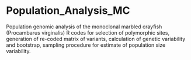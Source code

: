 # Population_Analysis_MC
Population genomic analysis of the monoclonal marbled crayfish (Procambarus virginalis)
R codes for selection of polymorphic sites, generation of re-coded matrix of variants, calculation of genetic variability and bootstrap, sampling procedure for estimate of population size variability.

